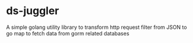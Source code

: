 # ds-juggler
A simple golang utility library to transform http request filter from JSON to go map to fetch data from gorm related databases

